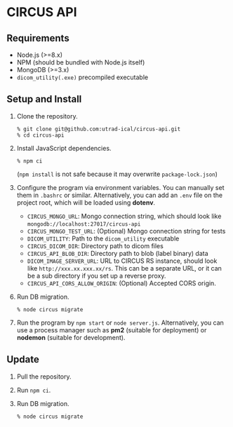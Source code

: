 # CIRCUS API

## Requirements

- Node.js (>=8.x)
- NPM (should be bundled with Node.js itself)
- MongoDB (>=3.x)
- `dicom_utility(.exe)` precompiled executable

## Setup and Install

1. Clone the repository.

   ```
   % git clone git@github.com:utrad-ical/circus-api.git
   % cd circus-api
   ```

2. Install JavaScript dependencies.

   ```
   % npm ci
   ```

   (`npm install` is not safe because it may overwrite `package-lock.json`)

3. Configure the program via environment variables.
   You can manually set them in `.bashrc` or similar.
   Alternatively, you can add an `.env` file on the project root,
   which will be loaded using **dotenv**.

   - `CIRCUS_MONGO_URL`: Mongo connection string, which should look like
     `mongodb://localhost:27017/circus-api`
   - `CIRCUS_MONGO_TEST_URL`: (Optional) Mongo connection string for tests
   - `DICOM_UTILITY`: Path to the `dicom_utility` executable
   - `CIRCUS_DICOM_DIR`: Directory path to dicom files
   - `CIRCUS_API_BLOB_DIR`: Directory path to blob (label binary) data
   - `DICOM_IMAGE_SERVER_URL`: URL to CIRCUS RS instance, should look like
     `http://xxx.xx.xxx.xx/rs`. This can be a separate URL,
     or it can be a sub directory if you set up a reverse proxy.
   - `CIRCUS_API_CORS_ALLOW_ORIGIN`: (Optional) Accepted CORS origin.

6) Run DB migration.

   ```
   % node circus migrate
   ```

7) Run the program by `npm start` or `node server.js`.
   Alternatively, you can use a process manager
   such as **pm2** (suitable for deployment)
   or **nodemon** (suitable for development).

## Update

1. Pull the repository.
2. Run `npm ci`.
3. Run DB migration.

   ```
   % node circus migrate
   ```
